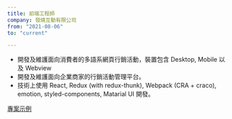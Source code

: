 ```yaml
---
title: 前端工程師
company: 發燒互動有限公司
from: "2021-08-06"
to: "current"

---
```

- 開發及維護面向消費者的多語系網頁行銷活動，裝置包含 Desktop, Mobile 以及 Webview
- 開發及維護面向企業商家的行銷活動管理平台。
- 技術上使用 React, Redux (with redux-thunk), Webpack (CRA + craco), emotion, styled-components, Matarial UI 開發。

[專案示例](https://info.feversocial.com/tw/module-%E6%8B%89%E9%9C%B8%E6%A9%9F-675)



